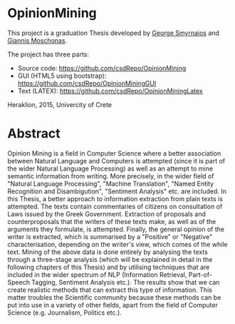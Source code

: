 OpinionMining
=============

This project is a graduation Thesis developed by [George Smyrnaios](https://github.com/smyrgeorge) and [Giannis Moschonas](https://github.com/jmoschon).

The project has three parts:
* Source code: https://github.com/csdRepo/OpinionMining
* GUI (HTML5 using bootstrap): https://github.com/csdRepo/OpinionMiningGUI
* Text (LATEX): https://github.com/csdRepo/OpinionMiningLatex

Heraklion, 2015, Univercity of Crete

Abstract
========

Opinion Mining is a field in Computer Science where a better association between Natural Language and Computers is attempted (since it is part of the wider Natural Language Processing) as well as an attempt to mine semantic information from writing. More precisely, in the wider field of "Natural Language Processing", "Machine Translation", "Named Entity Recognition and Disambigution", "Sentiment Analysis" etc. are included. In this Thesis, a better approach to information extraction from plain texts is attempted. The texts contain commentaries of citizens on consultation of Laws issued by the Greek Government. Extraction of proposals and counterproposals that the writers of these texts make, as well as of the arguments they formulate, is attempted. Finally, the general opinion of the writer is extracted, which is summarised by a "Positive" or "Negative" characterisation, depending on  the writer's view, which comes of the while text. Mining of the above data is done entirely by analysing the texts through a three-stage analysis (which will be explained in detail in the following chapters of this Thesis) and by utilising techniques that are included in the wider spectrum of NLP (Information Retrieval, Part-of-Speech Tagging, Sentiment Analysis etc.). The results show that we can create realistic methods that can extract this type of information. This matter troubles the Scientific community because these methods can be put into use in a variety of other fields, apart from the field of Computer Science (e.g. Journalism, Politics etc.).
